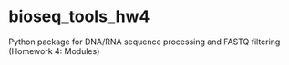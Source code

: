 # bioseq_tools_hw4
Python package for DNA/RNA sequence processing and FASTQ filtering (Homework 4: Modules)

